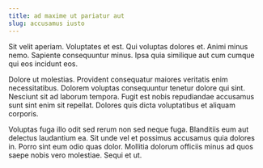```yaml
---
title: ad maxime ut pariatur aut
slug: accusamus iusto
---
```


Sit velit aperiam. Voluptates et est. Qui voluptas dolores et. Animi minus nemo. Sapiente consequuntur minus. Ipsa quia similique aut cum cumque qui eos incidunt eos.

Dolore ut molestias. Provident consequatur maiores veritatis enim necessitatibus. Dolorem voluptas consequuntur tenetur dolore qui sint. Nesciunt sit ad laborum tempora. Fugit est nobis repudiandae accusamus sunt sint enim sit repellat. Dolores quis dicta voluptatibus et aliquam corporis.

Voluptas fuga illo odit sed rerum non sed neque fuga. Blanditiis eum aut delectus laudantium ea. Sit unde vel et possimus accusamus quia dolores in. Porro sint eum odio quas dolor. Mollitia dolorum officiis minus ad quos saepe nobis vero molestiae. Sequi et ut.
